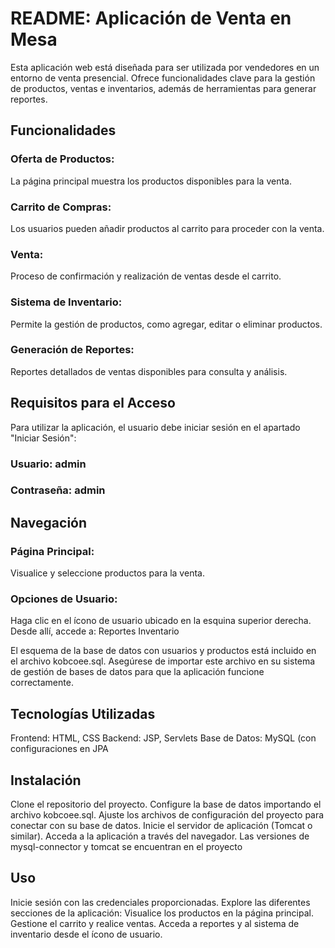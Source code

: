 # README: Aplicación de Venta en Mesa
Esta aplicación web está diseñada para ser utilizada por vendedores en un entorno de venta presencial. Ofrece funcionalidades clave para la gestión de productos, ventas e inventarios, además de herramientas para generar reportes.

## Funcionalidades
### Oferta de Productos:
La página principal muestra los productos disponibles para la venta.
### Carrito de Compras:
Los usuarios pueden añadir productos al carrito para proceder con la venta.
### Venta:
Proceso de confirmación y realización de ventas desde el carrito.
### Sistema de Inventario:
Permite la gestión de productos, como agregar, editar o eliminar productos.
### Generación de Reportes:
Reportes detallados de ventas disponibles para consulta y análisis.

## Requisitos para el Acceso
Para utilizar la aplicación, el usuario debe iniciar sesión en el apartado "Iniciar Sesión":
### Usuario: admin
### Contraseña: admin

## Navegación
### Página Principal:
Visualice y seleccione productos para la venta.
### Opciones de Usuario:
Haga clic en el ícono de usuario ubicado en la esquina superior derecha.
Desde allí, accede a:
Reportes
Inventario

El esquema de la base de datos con usuarios y productos está incluido en el archivo kobcoee.sql. Asegúrese de importar este archivo en su sistema de gestión de bases de datos para que la aplicación funcione correctamente.

## Tecnologías Utilizadas

Frontend: HTML, CSS
Backend: JSP, Servlets
Base de Datos: MySQL (con configuraciones en JPA

## Instalación
Clone el repositorio del proyecto.
Configure la base de datos importando el archivo kobcoee.sql.
Ajuste los archivos de configuración del proyecto para conectar con su base de datos.
Inicie el servidor de aplicación (Tomcat o similar).
Acceda a la aplicación a través del navegador.
Las versiones de mysql-connector y tomcat se encuentran en el proyecto

## Uso
Inicie sesión con las credenciales proporcionadas.
Explore las diferentes secciones de la aplicación:
Visualice los productos en la página principal.
Gestione el carrito y realice ventas.
Acceda a reportes y al sistema de inventario desde el ícono de usuario.
